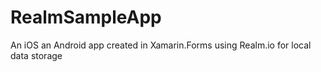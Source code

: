 # RealmSampleApp
An iOS an Android app created in Xamarin.Forms using Realm.io for local data storage
